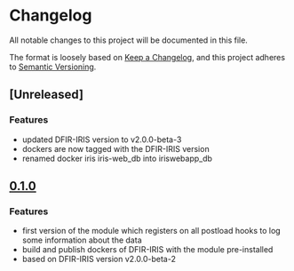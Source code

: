 # Changelog

All notable changes to this project will be documented in this file.

The format is loosely based on [Keep a Changelog](https://keepachangelog.com/en/1.1.0/),
and this project adheres to [Semantic Versioning](https://semver.org/spec/v2.0.0.html).

## [Unreleased]
### Features

* updated DFIR-IRIS version to v2.0.0-beta-3
* dockers are now tagged with the DFIR-IRIS version
* renamed docker iris iris-web_db into iriswebapp_db

## [0.1.0](https://github.com/airbus-cyber/iris-httpsend-module/commits/0.1.0)
### Features

* first version of the module which registers on all postload hooks to log some information about the data
* build and publish dockers of DFIR-IRIS with the module pre-installed
* based on DFIR-IRIS version v2.0.0-beta-2


